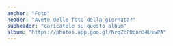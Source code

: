 ```yaml
---
anchor: "Foto"
header: "Avete delle foto della giornata?"
subheader: "caricatele su questo album"
album: "https://photos.app.goo.gl/NrqZcPDonn34UswPA"
---
```


